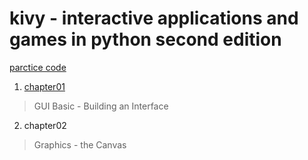 kivy - interactive applications and games in python second edition
==========
[parctice code](https://www.packtpub.com/support)

1. [chapter01](https://github.com/meansoup/python_study/blob/master/kivy/Kivy%20-%20Interactive%20Applications%20and%20Games%20in%20Python%20-%20Second%20Edition/chapter01_summary.md)
>  GUI Basic - Building an Interface
2. chapter02
> Graphics - the Canvas